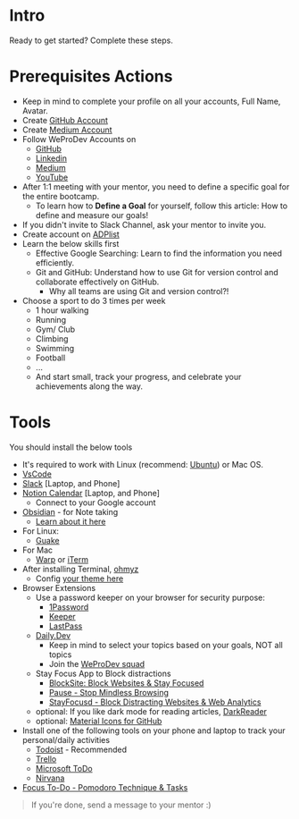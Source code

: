 # Intro
Ready to get started? Complete these steps.

# Prerequisites Actions
- Keep in mind to complete your profile on all your accounts, Full Name, Avatar.
- Create [GitHub Account](https://github.com/signup) 
- Create [Medium Account](https://medium.com)
- Follow WeProDev Accounts on 
  - [GitHub](https://github.com/weprodev)  
  - [Linkedin](https://www.linkedin.com/company/weprodev/)
  - [Medium](https://blog.weprodev.com)
  - [YouTube](https://www.youtube.com/@weprodev)
- After 1:1 meeting with your mentor, you need to define a specific goal for the entire bootcamp. 
  - To learn how to **Define a Goal** for yourself, follow this article: How to define and measure our goals!
- If you didn't invite to Slack Channel, ask your mentor to invite you. 
- Create account on [ADPlist](https://adplist.org) 
- Learn the below skills first
  - Effective Google Searching: Learn to find the information you need efficiently.
  - Git and GitHub: Understand how to use Git for version control and collaborate effectively on GitHub.
    - Why all teams are using Git and version control?!
- Choose a sport to do 3 times per week
  - 1 hour walking
  - Running
  - Gym/ Club
  - Climbing
  - Swimming
  - Football
  - ...
  - And start small, track your progress, and celebrate your achievements along the way.


# Tools 
You should install the below tools
- It's required to work with Linux (recommend: [Ubuntu](https://ubuntu.com/)) or Mac OS.
- [VsCode](https://code.visualstudio.com/)
- [Slack](https://slack.com/) [Laptop, and Phone]
- [Notion Calendar](https://www.notion.so/product/calendar) [Laptop, and Phone]
  - Connect to your Google account
- [Obsidian](https://obsidian.md/) - for Note taking
  - [Learn about it here](./../obsidian/Readme.md)
- For Linux:
  - [Guake](https://github.com/Guake/guake)
- For Mac
  - [Warp](https://www.warp.dev/) or [iTerm](https://iterm2.com)
- After installing Terminal, [ohmyz](https://ohmyz.sh/)
  - Config [your theme here](https://github.com/ohmyzsh/ohmyzsh)
- Browser Extensions
  - Use a password keeper on your browser for security purpose: 
    - [1Password](https://1password.com)
    - [Keeper](https://www.keepersecurity.com/)
    - [LastPass](https://www.lastpass.com/)
  - [Daily.Dev](https://daily.dev)
    - Keep in mind to select your topics based on your goals, NOT all topics
    - Join the [WeProDev squad](https://app.daily.dev/squads/weprodev)
  - Stay Focus App to Block distractions
    - [BlockSite: Block Websites & Stay Focused](https://chromewebstore.google.com/detail/blocksite-block-websites/eiimnmioipafcokbfikbljfdeojpcgbh)
    - [Pause - Stop Mindless Browsing](https://chromewebstore.google.com/detail/pause-stop-mindless-brows/ljfdccdjpfjpfjbpdiihanpodilolofh?hl=en&gl=US&authuser=0)
    - [StayFocusd - Block Distracting Websites & Web Analytics](https://chromewebstore.google.com/detail/stayfocusd-block-distract/laankejkbhbdhmipfmgcngdelahlfoji)
  - optional: If you like dark mode for reading articles, [DarkReader](https://darkreader.org)
  - optional: [Material Icons for GitHub](https://chromewebstore.google.com/detail/material-icons-for-github/bggfcpfjbdkhfhfmkjpbhnkhnpjjeomc?hl=en)
- Install one of the following tools on your phone and laptop to track your personal/daily activities
  - [Todoist](https://todoist.com/home) - Recommended
  - [Trello](https://trello.com/)
  - [Microsoft ToDo](https://to-do.office.com/tasks/)
  - [Nirvana](https://www.nirvanahq.com/)
- [Focus To-Do - Pomodoro Technique & Tasks](https://www.focustodo.cn) 


> If you're done, send a message to your mentor :) 